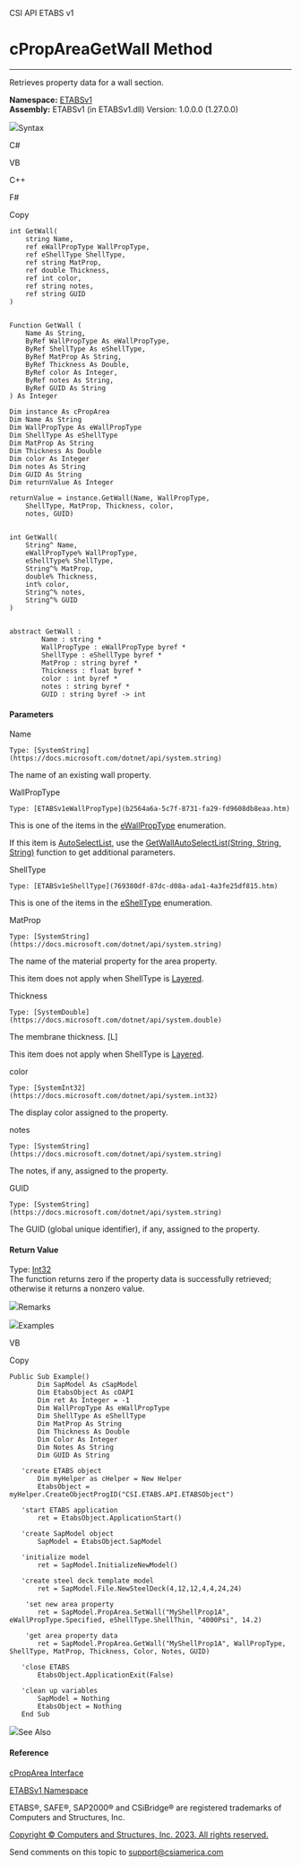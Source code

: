﻿

CSI API ETABS v1

# cPropAreaGetWall Method  
  
---  
  
Retrieves property data for a wall section.

**Namespace:** [ETABSv1](2780f1b8-2033-5289-2298-1cdb2a7508d9.htm)  
**Assembly:** ETABSv1 (in ETABSv1.dll) Version: 1.0.0.0 (1.27.0.0)

![](../icons/SectionExpanded.png)Syntax

C#

VB

C++

F#

Copy

    
    
    int GetWall(
    	string Name,
    	ref eWallPropType WallPropType,
    	ref eShellType ShellType,
    	ref string MatProp,
    	ref double Thickness,
    	ref int color,
    	ref string notes,
    	ref string GUID
    )
    
    
    Function GetWall ( 
    	Name As String,
    	ByRef WallPropType As eWallPropType,
    	ByRef ShellType As eShellType,
    	ByRef MatProp As String,
    	ByRef Thickness As Double,
    	ByRef color As Integer,
    	ByRef notes As String,
    	ByRef GUID As String
    ) As Integer
    
    Dim instance As cPropArea
    Dim Name As String
    Dim WallPropType As eWallPropType
    Dim ShellType As eShellType
    Dim MatProp As String
    Dim Thickness As Double
    Dim color As Integer
    Dim notes As String
    Dim GUID As String
    Dim returnValue As Integer
    
    returnValue = instance.GetWall(Name, WallPropType, 
    	ShellType, MatProp, Thickness, color, 
    	notes, GUID)
    
    
    int GetWall(
    	String^ Name, 
    	eWallPropType% WallPropType, 
    	eShellType% ShellType, 
    	String^% MatProp, 
    	double% Thickness, 
    	int% color, 
    	String^% notes, 
    	String^% GUID
    )
    
    
    abstract GetWall : 
            Name : string * 
            WallPropType : eWallPropType byref * 
            ShellType : eShellType byref * 
            MatProp : string byref * 
            Thickness : float byref * 
            color : int byref * 
            notes : string byref * 
            GUID : string byref -> int 
    

#### Parameters

Name

    Type: [SystemString](https://docs.microsoft.com/dotnet/api/system.string)  
The name of an existing wall property.

WallPropType

    Type: [ETABSv1eWallPropType](b2564a6a-5c7f-8731-fa29-fd9608db8eaa.htm)  
This is one of the items in the
[eWallPropType](b2564a6a-5c7f-8731-fa29-fd9608db8eaa.htm) enumeration.

If this item is [AutoSelectList](b2564a6a-5c7f-8731-fa29-fd9608db8eaa.htm),
use the [GetWallAutoSelectList(String, String,
String)](fb129af7-3d3f-f54f-74a3-646feae95247.htm) function to get additional
parameters.

ShellType

    Type: [ETABSv1eShellType](769380df-87dc-d08a-ada1-4a3fe25df815.htm)  
This is one of the items in the
[eShellType](769380df-87dc-d08a-ada1-4a3fe25df815.htm) enumeration.

MatProp

    Type: [SystemString](https://docs.microsoft.com/dotnet/api/system.string)  
The name of the material property for the area property.

This item does not apply when ShellType is
[Layered](769380df-87dc-d08a-ada1-4a3fe25df815.htm).

Thickness

    Type: [SystemDouble](https://docs.microsoft.com/dotnet/api/system.double)  
The membrane thickness. [L]

This item does not apply when ShellType is
[Layered](769380df-87dc-d08a-ada1-4a3fe25df815.htm).

color

    Type: [SystemInt32](https://docs.microsoft.com/dotnet/api/system.int32)  
The display color assigned to the property.

notes

    Type: [SystemString](https://docs.microsoft.com/dotnet/api/system.string)  
The notes, if any, assigned to the property.

GUID

    Type: [SystemString](https://docs.microsoft.com/dotnet/api/system.string)  
The GUID (global unique identifier), if any, assigned to the property.

#### Return Value

Type: [Int32](https://docs.microsoft.com/dotnet/api/system.int32)  
The function returns zero if the property data is successfully retrieved;
otherwise it returns a nonzero value.

![](../icons/SectionExpanded.png)Remarks

![](../icons/SectionExpanded.png)Examples

VB

Copy

    
    
    Public Sub Example()
           Dim SapModel As cSapModel
           Dim EtabsObject As cOAPI
           Dim ret As Integer = -1
           Dim WallPropType As eWallPropType
           Dim ShellType As eShellType
           Dim MatProp As String
           Dim Thickness As Double
           Dim Color As Integer
           Dim Notes As String
           Dim GUID As String
    
       'create ETABS object
           Dim myHelper as cHelper = New Helper
           EtabsObject = myHelper.CreateObjectProgID("CSI.ETABS.API.ETABSObject")
    
       'start ETABS application
           ret = EtabsObject.ApplicationStart()
    
       'create SapModel object
           SapModel = EtabsObject.SapModel
    
       'initialize model
           ret = SapModel.InitializeNewModel()
    
       'create steel deck template model
           ret = SapModel.File.NewSteelDeck(4,12,12,4,4,24,24)
    
        'set new area property
           ret = SapModel.PropArea.SetWall("MyShellProp1A", eWallPropType.Specified, eShellType.ShellThin, "4000Psi", 14.2)
    
        'get area property data
           ret = SapModel.PropArea.GetWall("MyShellProp1A", WallPropType, ShellType, MatProp, Thickness, Color, Notes, GUID)
    
       'close ETABS
           EtabsObject.ApplicationExit(False)
    
       'clean up variables
           SapModel = Nothing
           EtabsObject = Nothing
       End Sub

![](../icons/SectionExpanded.png)See Also

#### Reference

[cPropArea Interface](05202e19-1948-3d93-0a27-426378bde769.htm)

[ETABSv1 Namespace](2780f1b8-2033-5289-2298-1cdb2a7508d9.htm)

ETABS®, SAFE®, SAP2000® and CSiBridge® are registered trademarks of Computers
and Structures, Inc.  

[Copyright © Computers and Structures, Inc. 2023. All rights
reserved.](http://www.csiamerica.com)

Send comments on this topic to
[support@csiamerica.com](mailto:support%40csiamerica.com?Subject=CSI%20API%20ETABS%20v1)

